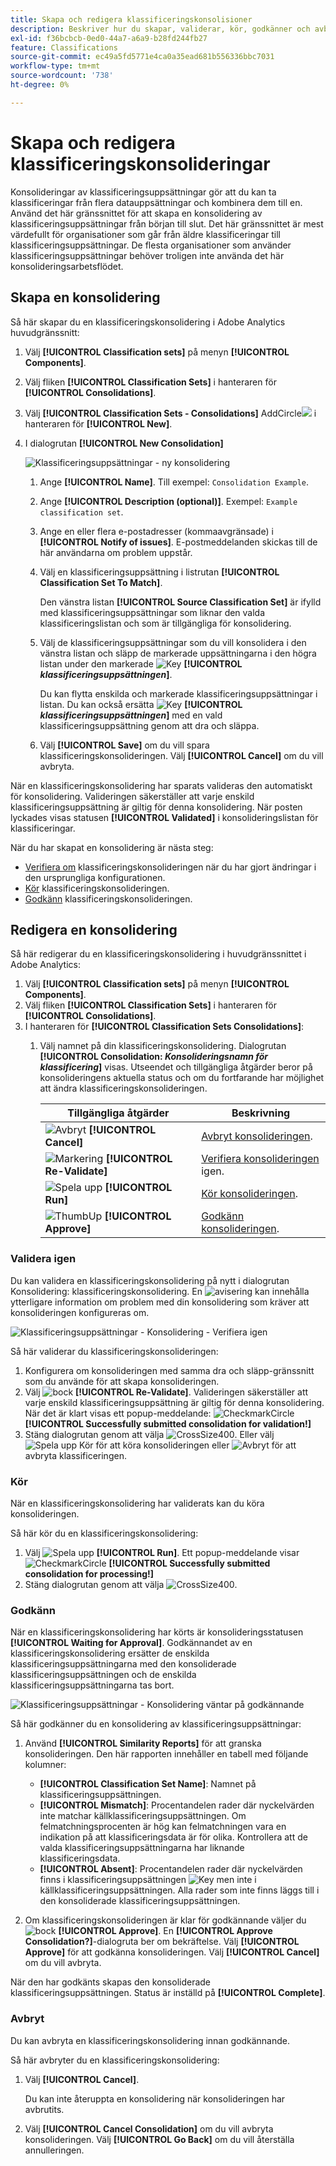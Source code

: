 ```yaml
---
title: Skapa och redigera klassificeringskonsolisioner
description: Beskriver hur du skapar, validerar, kör, godkänner och avbryter klassificeringskonsolideringar.
exl-id: f36bcbcb-0ed0-44a7-a6a9-b28fd244fb27
feature: Classifications
source-git-commit: ec49a5fd5771e4ca0a35ead681b556336bbc7031
workflow-type: tm+mt
source-wordcount: '738'
ht-degree: 0%

---
```


# Skapa och redigera klassificeringskonsolideringar

Konsolideringar av klassificeringsuppsättningar gör att du kan ta klassificeringar från flera datauppsättningar och kombinera dem till en. Använd det här gränssnittet för att skapa en konsolidering av klassificeringsuppsättningar från början till slut. Det här gränssnittet är mest värdefullt för organisationer som går från äldre klassificeringar till klassificeringsuppsättningar. De flesta organisationer som använder klassificeringsuppsättningar behöver troligen inte använda det här konsolideringsarbetsflödet.

## Skapa en konsolidering

Så här skapar du en klassificeringskonsolidering i Adobe Analytics huvudgränssnitt:

1. Välj **[!UICONTROL Classification sets]** på menyn **[!UICONTROL Components]**.
1. Välj fliken **[!UICONTROL Classification Sets]** i hanteraren för **[!UICONTROL Consolidations]**.
1. Välj **[!UICONTROL Classification Sets - Consolidations]** AddCircle![ ](/help/assets/icons/AddCircle.svg) i hanteraren för **[!UICONTROL New]**.
1. I dialogrutan **[!UICONTROL New Consolidation]**

   ![Klassificeringsuppsättningar - ny konsolidering](assets/classifications-sets-consolidations-new.png)
   1. Ange **[!UICONTROL Name]**. Till exempel: `Consolidation Example`.
   1. Ange **[!UICONTROL Description (optional)]**. Exempel: `Example classification set`.
   1. Ange en eller flera e-postadresser (kommaavgränsade) i **[!UICONTROL Notify of issues]**. E-postmeddelanden skickas till de här användarna om problem uppstår.
   1. Välj en klassificeringsuppsättning i listrutan **[!UICONTROL Classification Set To Match]**.

      Den vänstra listan **[!UICONTROL Source Classification Set]** är ifylld med klassificeringsuppsättningar som liknar den valda klassificeringslistan och som är tillgängliga för konsolidering.

   1. Välj de klassificeringsuppsättningar som du vill konsolidera i den vänstra listan och släpp de markerade uppsättningarna i den högra listan under den markerade ![Key](/help/assets/icons/Key.svg) **[!UICONTROL _klassificeringsuppsättningen_]**.

      Du kan flytta enskilda och markerade klassificeringsuppsättningar i listan. Du kan också ersätta ![Key](/help/assets/icons/Key.svg) **[!UICONTROL _klassificeringsuppsättningen_]** med en vald klassificeringsuppsättning genom att dra och släppa.

   1. Välj **[!UICONTROL Save]** om du vill spara klassificeringskonsolideringen. Välj **[!UICONTROL Cancel]** om du vill avbryta.

När en klassificeringskonsolidering har sparats valideras den automatiskt för konsolidering. Valideringen säkerställer att varje enskild klassificeringsuppsättning är giltig för denna konsolidering. När posten lyckades visas statusen **[!UICONTROL Validated]** i konsolideringslistan för klassificeringar.

När du har skapat en konsolidering är nästa steg:

* [Verifiera om](#re-validate) klassificeringskonsolideringen när du har gjort ändringar i den ursprungliga konfigurationen.
* [Kör](#run) klassificeringskonsolideringen.
* [Godkänn](#approve) klassificeringskonsolideringen.



<!--
         
  

**[!UICONTROL Components]** > **[!UICONTROL Classification sets]** > **[!UICONTROL Consolidations]** > **[!UICONTROL Add]**

The following fields are available when creating a consolidation:

* **[!UICONTROL Name]**: The name of the consolidation.
* **[!UICONTROL Notify of issues]**: A comma-delimited list of email addresses that are notified of issues with this consolidation.
* **[!UICONTROL Dataset to match]**: A drop-down list of all classification sets.

Once you select a classification set, a table with two columns appears:

* The right column contains all classification sets that you want to consolidate. It starts with the classification set selected using the above drop-down list.
* The left column contains all classification sets eligible to be merged with the originally selected dataset. **Schemas must exactly match to be eligible for consolidation**. If schemas do not match the selected classification set, they do not appear in this left column.

Drag the desired classification sets from the available column on the left to the consolidation column on the right. Once the consolidation is given a name and two or more classification sets are in the right column, click **[!UICONTROL Save & Continue]**.

-->

## Redigera en konsolidering

Så här redigerar du en klassificeringskonsolidering i huvudgränssnittet i Adobe Analytics:

1. Välj **[!UICONTROL Classification sets]** på menyn **[!UICONTROL Components]**.
1. Välj fliken **[!UICONTROL Classification Sets]** i hanteraren för **[!UICONTROL Consolidations]**.
1. I hanteraren för **[!UICONTROL Classification Sets Consolidations]**:
   1. Välj namnet på din klassificeringskonsolidering. Dialogrutan **[!UICONTROL Consolidation: _Konsolideringsnamn för klassificering_]** visas. Utseendet och tillgängliga åtgärder beror på konsolideringens aktuella status och om du fortfarande har möjlighet att ändra klassificeringskonsolideringen.

      | Tillgängliga åtgärder | Beskrivning |
      |---|---|
      | ![Avbryt](/help/assets/icons/Cancel.svg) **[!UICONTROL Cancel]** | [Avbryt konsolideringen](#cancel). |
      | ![Markering](/help/assets/icons/Checkmark.svg) **[!UICONTROL Re-Validate]** | [Verifiera konsolideringen](#re-validate) igen. |
      | ![Spela upp](/help/assets/icons/Play.svg) **[!UICONTROL Run]** | [Kör konsolideringen](#run). |
      | ![ThumbUp](/help/assets/icons/ThumbUp.svg) **[!UICONTROL Approve]** | [Godkänn konsolideringen](#approve). |



### Validera igen

Du kan validera en klassificeringskonsolidering på nytt i dialogrutan Konsolidering: klassificeringskonsolidering. En ![avisering](/help/assets/icons/Alert.svg) kan innehålla ytterligare information om problem med din konsolidering som kräver att konsolideringen konfigureras om.

![Klassificeringsuppsättningar - Konsolidering - Verifiera igen](assets/classifications-sets-consolidations-validated.png)

Så här validerar du klassificeringskonsolideringen:

1. Konfigurera om konsolideringen med samma dra och släpp-gränssnitt som du använde för att skapa konsolideringen.
1. Välj ![bock](/help/assets/icons/Checkmark.svg) **[!UICONTROL Re-Validate]**. Valideringen säkerställer att varje enskild klassificeringsuppsättning är giltig för denna konsolidering. När det är klart visas ett popup-meddelande: ![CheckmarkCircle](/help/assets/icons/CheckmarkCircle.svg) **[!UICONTROL Successfully submitted consolidation for validation!]**
1. Stäng dialogrutan genom att välja ![CrossSize400](/help/assets/icons/CrossSize400.svg). Eller välj ![Spela upp](/help/assets/icons/Play.svg) Kör för att köra konsolideringen eller ![Avbryt](/help/assets/icons/Cancel.svg) för att avbryta klassificeringen.



<!--
Once you have created a consolidation, a list of source datasets appears on the right. The **[!UICONTROL Validate]** button makes sure that each individual classification set is valid for this consolidation. You can reorder the classification steps here to determine priority in cases of mismatched classification values. **The highest classification set in the list overwrites any mismatched values in other classification sets.**

-->

### Kör

När en klassificeringskonsolidering har validerats kan du köra konsolideringen.

Så här kör du en klassificeringskonsolidering:

1. Välj ![Spela upp](/help/assets/icons/Play.svg) **[!UICONTROL Run]**. Ett popup-meddelande visar ![CheckmarkCircle](/help/assets/icons/CheckmarkCircle.svg) **[!UICONTROL Successfully submitted consolidation for processing!]**
1. Stäng dialogrutan genom att välja ![CrossSize400](/help/assets/icons/CrossSize400.svg).


### Godkänn

När en klassificeringskonsolidering har körts är konsolideringsstatusen **[!UICONTROL Waiting for Approval]**. Godkännandet av en klassificeringskonsolidering ersätter de enskilda klassificeringsuppsättningarna med den konsoliderade klassificeringsuppsättningen och de enskilda klassificeringsuppsättningarna tas bort.

![Klassificeringsuppsättningar - Konsolidering väntar på godkännande](assets/classifications-sets-consolidations-waitingforapproval.png)

Så här godkänner du en konsolidering av klassificeringsuppsättningar:

1. Använd **[!UICONTROL Similarity Reports]** för att granska konsolideringen. Den här rapporten innehåller en tabell med följande kolumner:

   * **[!UICONTROL Classification Set Name]**: Namnet på klassificeringsuppsättningen.
   * **[!UICONTROL Mismatch]**: Procentandelen rader där nyckelvärden inte matchar källklassificeringsuppsättningen. Om felmatchningsprocenten är hög kan felmatchningen vara en indikation på att klassificeringsdata är för olika. Kontrollera att de valda klassificeringsuppsättningarna har liknande klassificeringsdata.
   * **[!UICONTROL Absent]**: Procentandelen rader där nyckelvärden finns i klassificeringsuppsättningen ![ Key](/help/assets/icons/Key.svg) men inte i källklassificeringsuppsättningen. Alla rader som inte finns läggs till i den konsoliderade klassificeringsuppsättningen.

1. Om klassificeringskonsolideringen är klar för godkännande väljer du ![bock](/help/assets/icons/Checkmark.svg) **[!UICONTROL Approve]**. En **[!UICONTROL Approve Consolidation?]**-dialogruta ber om bekräftelse. Välj **[!UICONTROL Approve]** för att godkänna konsolideringen. Välj **[!UICONTROL Cancel]** om du vill avbryta.

När den har godkänts skapas den konsoliderade klassificeringsuppsättningen. Status är inställd på **[!UICONTROL Complete]**.


### Avbryt

Du kan avbryta en klassificeringskonsolidering innan godkännande.

Så här avbryter du en klassificeringskonsolidering:

1. Välj **[!UICONTROL Cancel]**.

   Du kan inte återuppta en konsolidering när konsolideringen har avbrutits.
1. Välj **[!UICONTROL Cancel Consolidation]** om du vill avbryta konsolideringen. Välj **[!UICONTROL Go Back]** om du vill återställa annulleringen.
